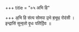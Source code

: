 +++
title = "०५ अभि हि"

+++
अ॒भि हि स॑त्य सोमपा उ॒भे ब॒भूथ॒ रोद॑सी ।  
इन्द्रासि॑ सुन्व॒तो वृ॒धः पति॑र्दि॒वः ॥